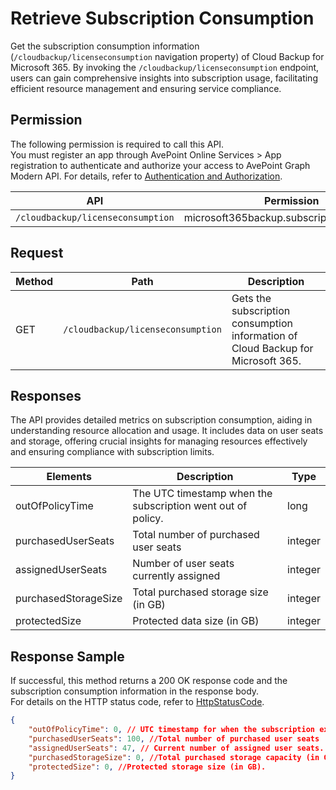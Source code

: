 # Retrieve Subscription Consumption

Get the subscription consumption information (`/cloudbackup/licenseconsumption` navigation property) of Cloud Backup for Microsoft 365. By invoking the `/cloudbackup/licenseconsumption` endpoint, users can gain comprehensive insights into subscription usage, facilitating efficient resource management and ensuring service compliance.  

## Permission

The following permission is required to call this API.  
You must register an app through AvePoint Online Services > App registration to authenticate and authorize your access to AvePoint Graph Modern API. For details, refer to [Authentication and Authorization](https://learn.avepoint.com/docs/Use-AvePoint-Graph-Modern-API.html#authentication-and-authorization).

| API   | Permission  |
|-------------------|----------------------|
|`/cloudbackup/licenseconsumption`|microsoft365backup.subscriptionInfo.read.all |

## Request

| Method | Path | Description |
| --- | --- | --- |
| GET | `/cloudbackup/licenseconsumption` | Gets the subscription consumption information of Cloud Backup for Microsoft 365. |

## Responses

The API provides detailed metrics on subscription consumption, aiding in understanding resource allocation and usage. It includes data on user seats and storage, offering crucial insights for managing resources effectively and ensuring compliance with subscription limits.

| Elements | Description | Type |
| --- | --- | --- |
| outOfPolicyTime | The UTC timestamp when the subscription went out of policy. | long |
| purchasedUserSeats | Total number of purchased user seats | integer |
| assignedUserSeats | Number of user seats currently assigned | integer |
| purchasedStorageSize | Total purchased storage size (in GB) | integer |
| protectedSize | Protected data size (in GB) | integer |

## Response Sample

If successful, this method returns a 200 OK response code and the subscription consumption information in the response body.  
For details on the HTTP status code, refer to [HttpStatusCode](https://learn.avepoint.com/docs/Use-AvePoint-Graph-Modern-API.html#http-status-code).

```json
{
    "outOfPolicyTime": 0, // UTC timestamp for when the subscription expires
    "purchasedUserSeats": 100, //Total number of purchased user seats
    "assignedUserSeats": 47, // Current number of assigned user seats.
    "purchasedStorageSize": 0, //Total purchased storage capacity (in GB)
    "protectedSize": 0, //Protected storage size (in GB).
}
```
